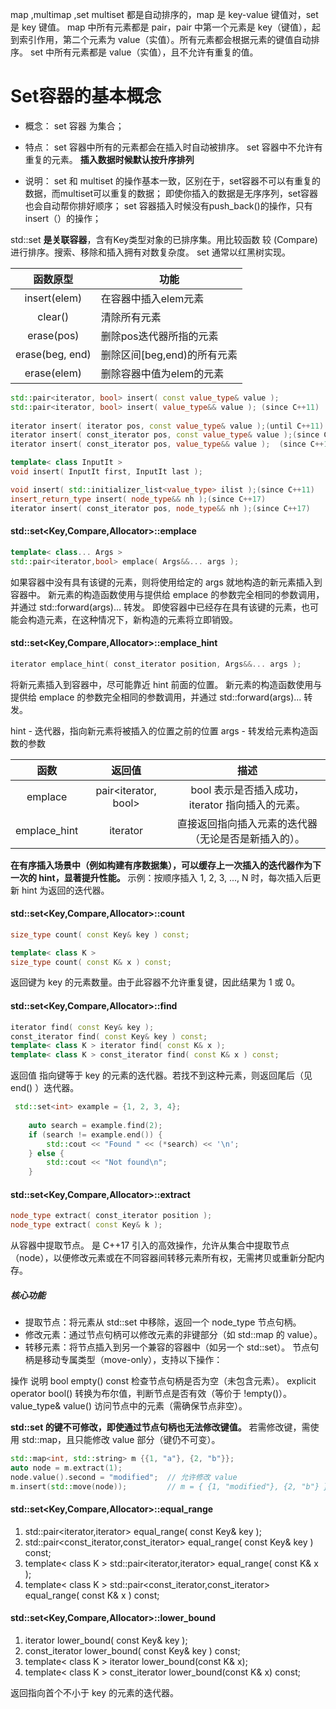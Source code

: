 
map ,multimap ,set multiset 都是自动排序的，map 是 key-value 键值对，set 是 key 键值。
map 中所有元素都是 pair，pair 中第一个元素是 key（键值），起到索引作用，第二个元素为 value（实值）。所有元素都会根据元素的键值自动排序。
set 中所有元素都是 value（实值），且不允许有重复的值。


# Set容器的基本概念
- 概念：
set 容器 为集合；
- 特点：
set 容器中所有的元素都会在插入时自动被排序。
set 容器中不允许有重复的元素。
**插入数据时候默认按升序排列**

- 说明：
set 和 multiset 的操作基本一致，区别在于，set容器不可以有重复的数据，而multiset可以重复的数据；
即使你插入的数据是无序序列，set容器也会自动帮你排好顺序；
set 容器插入时候没有push_back()的操作，只有insert（）的操作；

std::set **是关联容器**，含有Key类型对象的已排序集。用比较函数 较 (Compare) 进行排序。搜索、移除和插入拥有对数复杂度。 set 通常以红黑树实现。

|函数原型|功能|
|:--:|--|
|insert(elem)	 |在容器中插入elem元素|
|clear()	     |清除所有元素|
|erase(pos)      |删除pos迭代器所指的元素|
|erase(beg, end) |删除区间[beg,end)的所有元素|
|erase(elem)	 |删除容器中值为elem的元素|
```cpp
std::pair<iterator, bool> insert( const value_type& value );
std::pair<iterator, bool> insert( value_type&& value );	(since C++11)
	
iterator insert( iterator pos, const value_type& value );(until C++11)
iterator insert( const_iterator pos, const value_type& value );(since C++11)
iterator insert( const_iterator pos, value_type&& value );	(since C++11)

template< class InputIt >
void insert( InputIt first, InputIt last );

void insert( std::initializer_list<value_type> ilist );(since C++11)
insert_return_type insert( node_type&& nh );(since C++17)
iterator insert( const_iterator pos, node_type&& nh );(since C++17)
```

#### std::set<Key,Compare,Allocator>::emplace
```cpp
template< class... Args >
std::pair<iterator,bool> emplace( Args&&... args );
```
如果容器中没有具有该键的元素，则将使用给定的 args 就地构造的新元素插入到容器中。
新元素的构造函数使用与提供给 emplace 的参数完全相同的参数调用，并通过 std::forward<Args>(args)... 转发。
即使容器中已经存在具有该键的元素，也可能会构造元素，在这种情况下，新构造的元素将立即销毁。

#### std::set<Key,Compare,Allocator>::emplace_hint
```cpp
iterator emplace_hint( const_iterator position, Args&&... args );
```
将新元素插入到容器中，尽可能靠近 hint 前面的位置。
新元素的构造函数使用与提供给 emplace 的参数完全相同的参数调用，并通过 std::forward<Args>(args)... 转发。

hint	-	迭代器，指向新元素将被插入的位置之前的位置
args	-	转发给元素构造函数的参数

|函数|返回值|描述|
|:--:|:--:|:--:|
|emplace	 |pair<iterator, bool>	|bool 表示是否插入成功，iterator 指向插入的元素。|
|emplace_hint|iterator	            |直接返回指向插入元素的迭代器（无论是否是新插入的）。|
**在有序插入场景中（例如构建有序数据集），可以缓存上一次插入的迭代器作为下一次的 hint，显著提升性能。**
示例：按顺序插入 1, 2, 3, ..., N 时，每次插入后更新 hint 为返回的迭代器。

#### std::set<Key,Compare,Allocator>::count
```cpp
size_type count( const Key& key ) const;

template< class K >
size_type count( const K& x ) const;
```
返回键为 key 的元素数量。由于此容器不允许重复键，因此结果为 1 或 0。



#### std::set<Key,Compare,Allocator>::find
```cpp
iterator find( const Key& key );
const_iterator find( const Key& key ) const;
template< class K > iterator find( const K& x );
template< class K > const_iterator find( const K& x ) const;
```
返回值
指向键等于 key 的元素的迭代器。若找不到这种元素，则返回尾后（见 end() ）迭代器。

```cpp
 std::set<int> example = {1, 2, 3, 4};
 
    auto search = example.find(2);
    if (search != example.end()) {
        std::cout << "Found " << (*search) << '\n';
    } else {
        std::cout << "Not found\n";
    }
```

#### std::set<Key,Compare,Allocator>::extract
```cpp
node_type extract( const_iterator position );
node_type extract( const Key& k );
```
从容器中提取节点。
是 C++17 引入的高效操作，允许从集合中提取节点（node），以便修改元素或在不同容器间转移元素所有权，无需拷贝或重新分配内存。
##### 核心功能
- 提取节点：将元素从 std::set 中移除，返回一个 node_type 节点句柄。
- 修改元素：通过节点句柄可以修改元素的非键部分（如 std::map 的 value）。
- 转移元素：将节点插入到另一个兼容的容器中（如另一个 std::set）。
节点句柄是移动专属类型（move-only），支持以下操作：

操作	说明
bool     empty() const	检查节点句柄是否为空（未包含元素）。
explicit operator bool()	转换为布尔值，判断节点是否有效（等价于 !empty()）。
value_type& value()	访问节点中的元素（需确保节点非空）。

**std::set 的键不可修改，即使通过节点句柄也无法修改键值。**
若需修改键，需使用 std::map，且只能修改 value 部分（键仍不可变）。
```cpp
std::map<int, std::string> m {{1, "a"}, {2, "b"}};
auto node = m.extract(1);
node.value().second = "modified";  // 允许修改 value
m.insert(std::move(node));         // m = { {1, "modified"}, {2, "b"} }
```


#### std::set<Key,Compare,Allocator>::equal_range
1. std::pair<iterator,iterator> equal_range( const Key& key );
2. std::pair<const_iterator,const_iterator> equal_range( const Key& key ) const;
3. template< class K >
std::pair<iterator,iterator> equal_range( const K& x );
4. template< class K >
std::pair<const_iterator,const_iterator> equal_range( const K& x ) const;




#### std::set<Key,Compare,Allocator>::lower_bound
1. iterator lower_bound( const Key& key );
2. const_iterator lower_bound( const Key& key ) const;
3. template< class K >
iterator lower_bound(const K& x);
4. template< class K >
const_iterator lower_bound(const K& x) const;

返回指向首个不小于 key 的元素的迭代器。